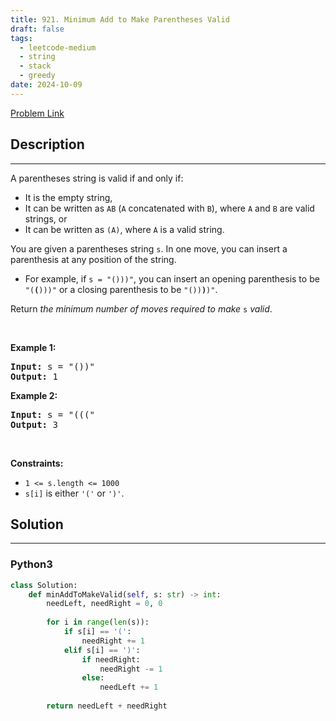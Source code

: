 ```yaml
---
title: 921. Minimum Add to Make Parentheses Valid
draft: false
tags: 
  - leetcode-medium
  - string
  - stack
  - greedy
date: 2024-10-09
---
```


[Problem Link](https://leetcode.com/problems/minimum-add-to-make-parentheses-valid/)

## Description

---
<p>A parentheses string is valid if and only if:</p>

<ul>
	<li>It is the empty string,</li>
	<li>It can be written as <code>AB</code> (<code>A</code> concatenated with <code>B</code>), where <code>A</code> and <code>B</code> are valid strings, or</li>
	<li>It can be written as <code>(A)</code>, where <code>A</code> is a valid string.</li>
</ul>

<p>You are given a parentheses string <code>s</code>. In one move, you can insert a parenthesis at any position of the string.</p>

<ul>
	<li>For example, if <code>s = &quot;()))&quot;</code>, you can insert an opening parenthesis to be <code>&quot;(<strong>(</strong>)))&quot;</code> or a closing parenthesis to be <code>&quot;())<strong>)</strong>)&quot;</code>.</li>
</ul>

<p>Return <em>the minimum number of moves required to make </em><code>s</code><em> valid</em>.</p>

<p>&nbsp;</p>
<p><strong class="example">Example 1:</strong></p>

<pre>
<strong>Input:</strong> s = &quot;())&quot;
<strong>Output:</strong> 1
</pre>

<p><strong class="example">Example 2:</strong></p>

<pre>
<strong>Input:</strong> s = &quot;(((&quot;
<strong>Output:</strong> 3
</pre>

<p>&nbsp;</p>
<p><strong>Constraints:</strong></p>

<ul>
	<li><code>1 &lt;= s.length &lt;= 1000</code></li>
	<li><code>s[i]</code> is either <code>&#39;(&#39;</code> or <code>&#39;)&#39;</code>.</li>
</ul>


## Solution

---
### Python3
``` py title='minimum-add-to-make-parentheses-valid'
class Solution:
    def minAddToMakeValid(self, s: str) -> int:
        needLeft, needRight = 0, 0
        
        for i in range(len(s)):
            if s[i] == '(':
                needRight += 1
            elif s[i] == ')':
                if needRight:
                    needRight -= 1
                else:
                    needLeft += 1
        
        return needLeft + needRight
```

